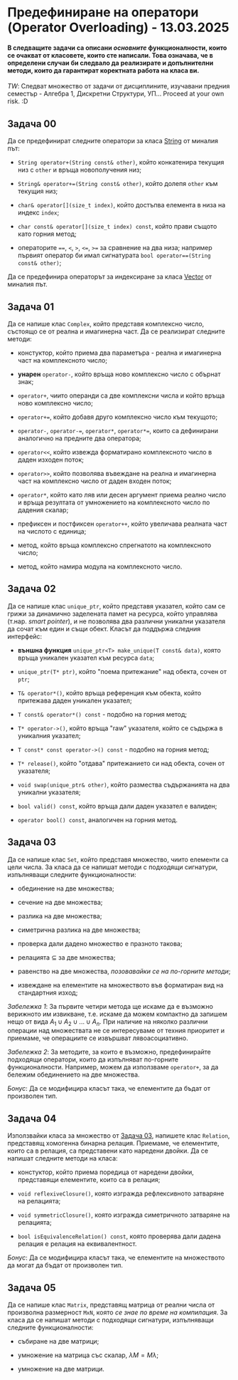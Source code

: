 # Предефиниране на оператори (Operator Overloading) - 13.03.2025

#### В следващите задачи са описани *основните* функционалности, които се очакват от класовете, които сте написали. Това означава, че в определени случаи би следвало да реализирате и допълнителни методи, които да гарантират коректната работа на класа ви.

*TW*: Следват множество от задачи от дисциплините, изучавани предния семестър - Алгебра 1, Дискретни Структури, УП... Proceed at your own risk. :D

## Задача 00

Да се предефинират следните оператори за класа [String](/04.%20Rule%20of%20Three/README.md/#задача-01) от миналия път:

- `String operator+(String const& other)`, който конкатенира текущия низ с `other` и връща новополучения низ;

- `String& operator+=(String const& other)`, който долепя `other` към текущия низ;

- `char& operator[](size_t index)`, който достъпва елемента в низа на индекс `index`;

- `char const& operator[](size_t index) const`, който прави същото като горния метод;

- операторите `==`, `<`, `>`, `<=`, `>=` за сравнение на два низа; например първият оператор би имал сигнатурата `bool operator==(String const& other)`;

Да се предефинира операторът за индексиране за класа [Vector](/04.%20Rule%20of%20Three/README.md/#задача-02) от миналия път.

## Задача 01

Да се напише клас `Complex`, който представя комплексно число, състоящо се от реална и имагинерна част. Да се реализират следните методи:

- констуктор, който приема два параметъра - реална и имагинерна част на комплексното число;

- **унарен** `operator-`, който връща ново комплексно число с обърнат знак;

- `operator+`, чиито операнди са две комплексни числа и който връща ново комплексно число;

- `operator+=`, който добавя друго комплексно число към текущото;

- `operator-`, `operator-=`, `operator*`, `operator*=`, които са дефинирани аналогично на предните два оператора;

- `operator<<`, който извежда форматирано комплексното число в даден изходен поток;

- `operator>>`, който позволява въвеждане на реална и имагинерна част на комплексно число от даден входен поток;

- `operator*`, който като ляв или десен аргумент приема реално число и връща резултата от умножението на комплексното число по дадения скалар;

- префиксен и постфиксен `operator++`, който увеличава реалната част на числото с единица;

- метод, който връща комплексно спрегнатото на комплексното число;

- метод, който намира модула на комплексното число.

## Задача 02

Да се напише клас `unique_ptr`, който представя указател, който сам се грижи за динамично заделената памет на ресурса, който управлява (т.нар. *smart pointer*), и не позволява два различни уникални указателя да сочат към един и същи обект. Класът да поддържа следния интерфейс:

- **външна функция** `unique_ptr<T> make_unique(T const& data)`, която връща уникален указател към ресурса `data`;

- `unique_ptr(T* ptr)`, който "поема притежание" над обекта, сочен от `ptr`;

- `T& operator*()`, който връща референция към обекта, който притежава даден уникален указател;

- `T const& operator*() const` - подобно на горния метод;

- `T* operator->()`, който връща "raw" указателя, който се съдържа в уникалния указател;

- `T const* const operator->() const` - подобно на горния метод;

- `T* release()`, който "отдава" притежанието си над обекта, сочен от указателя;

- `void swap(unique_ptr& other)`, който размества съдържанията на два уникални указателя;

- `bool valid() const`, който връща дали даден указател е валиден;

- `operator bool() const`, аналогичен на горния метод.

## Задача 03

Да се напише клас `Set`, който представя множество, чиито елементи са цели числа. За класа да се напишат методи с подходящи сигнатури, изпълняващи следните функционалности:

- обединение на две множества;

- сечение на две множества;

- разлика на две множества;

- симетрична разлика на две множества;

- проверка дали дадено множество е празното такова;

- релацията $\subseteq$ за две множества;

- равенство на две множества, *позовавайки се на по-горните методи*;

- извеждане на елементите на множеството във форматиран вид на стандартния изход;

*Забележка 1*: За първите четири метода ще искаме да е възможно верижното им извикване, т.е. искаме да можем компактно да запишем нещо от вида $A_1 \cup A_2 \cup ... \cup A_n$. При наличие на няколко различни операции над множествата не се интересуваме от техния приоритет и приемаме, че операциите се извършват лявоасоциативно.  

*Забележка 2*: За методите, за които е възможно, предефинирайте подходящи оператори, които да изпълняват по-горните функционалности. Например, можем да използваме `operator+`, за да бележим обединението на две множества.

*Бонус*: Да се модифицира класът така, че елементите да бъдат от произволен тип.

## Задача 04

Използвайки класа за множество от [Задача 03](#задача-03), напишете клас `Relation`, представящ хомогенна бинарна релация. Приемаме, че елементите, които са в релация, са представени като наредени двойки. Да се напишат следните методи на класа:

- констуктор, който приема поредица от наредени двойки, представящи елементите, които са в релация;

- `void reflexiveClosure()`, която изгражда рефлексивното затваряне на релацията;

- `void symmetricClosure()`, която изгражда симетричното затваряне на релацията;

- `bool isEquivalenceRelation() const`, която проверява дали дадена релация е релация на еквивалентност.

*Бонус*: Да се модифицира класът така, че елементите на множеството да могат да бъдат от произволен тип.

## Задача 05

Да се напише клас `Matrix`, представящ матрица от реални числа от произволна размерност `MxN`, която *се знае по време на компилация*. За класа да се напишат методи с подходящи сигнатури, изпълняващи следните функционалности:

- събиране на две матрици;

- умножение на матрица със скалар, $\lambda M = M \lambda$;

- умножение на две матрици.